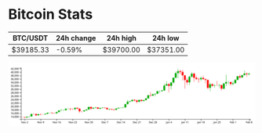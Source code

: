 # Bitcoin Stats

BTC/USDT|24h change|24h high|24h low|
|---|---|---|---|
|$39185.33|-0.59%|$39700.00|$37351.00|

<img src="./chart.svg">
